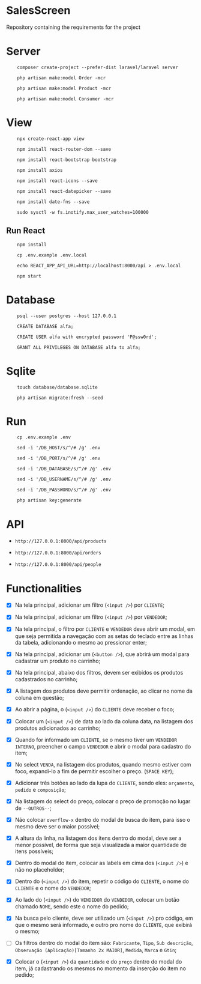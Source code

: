 # SalesScreen

Repository containing the requirements for the project

# Server

```
    composer create-project --prefer-dist laravel/laravel server

    php artisan make:model Order -mcr

    php artisan make:model Product -mcr

    php artisan make:model Consumer -mcr
```

# View

```
    npx create-react-app view

    npm install react-router-dom --save

    npm install react-bootstrap bootstrap

    npm install axios

    npm install react-icons --save

    npm install react-datepicker --save

    npm install date-fns --save

    sudo sysctl -w fs.inotify.max_user_watches=100000
```

## Run React

```
    npm install

    cp .env.example .env.local

    echo REACT_APP_API_URL=http://localhost:8000/api > .env.local

    npm start
```

# Database

```
    psql --user postgres --host 127.0.0.1

    CREATE DATABASE alfa;

    CREATE USER alfa with encrypted password 'P@ssw0rd';

    GRANT ALL PRIVILEGES ON DATABASE alfa to alfa;
```

# Sqlite

```
    touch database/database.sqlite

    php artisan migrate:fresh --seed
```

# Run

```
    cp .env.example .env

    sed -i '/DB_HOST/s/^/# /g' .env

    sed -i '/DB_PORT/s/^/# /g' .env

    sed -i '/DB_DATABASE/s/^/# /g' .env

    sed -i '/DB_USERNAME/s/^/# /g' .env

    sed -i '/DB_PASSWORD/s/^/# /g' .env

    php artisan key:generate
```

# API

* `http://127.0.0.1:8000/api/products`

* `http://127.0.0.1:8000/api/orders`

* `http://127.0.0.1:8000/api/people`

# Functionalities

* [x] Na tela principal, adicionar um filtro (`<input />`) por `CLIENTE`;

* [x] Na tela principal, adicionar um filtro (`<input />`) por `VENDEDOR`;

* [x] Na tela principal, o filtro por `CLIENTE` e `VENDEDOR` deve abrir um modal, em que seja permitida a navegação com as setas do teclado entre as linhas da tabela, adicionando o mesmo ao pressionar enter;

* [x] Na tela principal, adicionar um (`<button />`), que abrirá um modal para cadastrar um produto no carrinho;

* [x] Na tela principal, abaixo dos filtros, devem ser exibidos os produtos cadastrados no carrinho;

* [x] A listagem dos produtos deve permitir ordenação, ao clicar no nome da coluna em questão;

* [x] Ao abrir a página, o (`<input />`) do `CLIENTE` deve receber o foco;

* [x] Colocar um (`<input />`) de data ao lado da coluna data, na listagem dos produtos adicionados ao carrinho;

* [x] Quando for informado um `CLIENTE`, se o mesmo tiver um `VENDEDOR INTERNO`, preencher o campo `VENDEDOR` e abrir o modal para cadastro do item;

* [x] No select `VENDA`, na listagem dos produtos, quando mesmo estiver com foco, expandí-lo a fim de permitir escolher o preço. (`SPACE KEY`);

* [x] Adicionar três botões ao lado da lupa do `CLIENTE`, sendo eles: `orçamento`, `pedido` e `composição`;

* [x] Na listagem do select do preço, colocar o preço de promoção no lugar de `--OUTROS--`;

* [x] Não colocar `overflow-x` dentro do modal de busca do item, para isso o mesmo deve ser o maior possível;

* [x] A altura da linha, na listagem dos itens dentro do modal, deve ser a menor possível, de forma que seja visualizada a maior quantidade de itens possíveis;

* [x] Dentro do modal do item, colocar as labels em cima dos (`<input />`) e não no placeholder;

* [x] Dentro do (`<input />`) do item, repetir o código do `CLIENTE`, o nome do `CLIENTE` e o nome do `VENDEDOR`;

* [x] Ao lado do (`<input />`) do `VENDEDOR` do `VENDEDOR`, colocar um botão chamado `NOME`, sendo este o nome do pedido;

* [x] Na busca pelo cliente, deve ser utilizado um (`<input />`) pro código, em que o mesmo será informado, e outro pro nome do `CLIENTE`, que exibirá o mesmo;

* [ ] Os filtros dentro do modal do item são: `Fabricante`, `Tipo`, `Sub descrição`, `Observação (Aplicação)[Tamanho 2x MAIOR]`, `Medida`, `Marca` e `Gtin`;

* [x] Colocar o (`<input />`) da `quantidade` e do `preço` dentro do modal do item, já cadastrando os mesmos no momento da inserção do item no pedido;